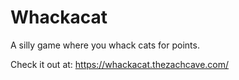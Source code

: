 # Whackacat

A silly game where you whack cats for points.

Check it out at: https://whackacat.thezachcave.com/
